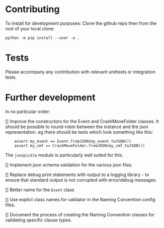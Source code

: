 Contributing
============
To install for development purposes:
Clone the github repo then from the root of your local clone:
```
python -m pip install --user -e .
```

Tests
=====
Please accompany any contribution with relevant unittests or integration tests.


Further development
===================
In no particular order:

 [] Improve the constructors for the Event and CrashMoveFolder classes. It should be possible to round-robin between the instance and the json representation. eg there should be tests which look something like this:
```
    assert my_event == Event.fromJSON(my_event.toJSON())
    assert my_cmf == CrashMoveFolder.fromJOSN(my_cmf.toJSON())
```
The `jsonpickle` module is particularly well suited for this.

 [] Implement json schema validation for the various json files.

 [] Replace debug print statements with output to a logging library - to ensure that standard output is not corrupted with error/debug messages.

 [] Better name for the `Event` class

 [] Use explict class names for validator in the Naming Convention config files.

 [] Document the process of creating the Naming Convention classes for validating specific clause types.
